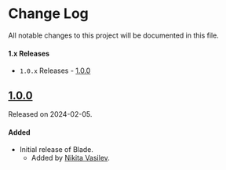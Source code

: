 # Change Log
All notable changes to this project will be documented in this file.

#### 1.x Releases
- `1.0.x` Releases - [1.0.0](#100)

## [1.0.0](https://github.com/space-code/blade/releases/tag/1.0.0)
Released on 2024-02-05.

#### Added
- Initial release of Blade.
  - Added by [Nikita Vasilev](https://github.com/nik3212).